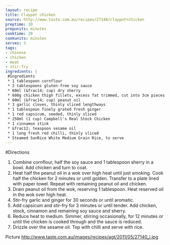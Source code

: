 ```yaml
---
layout: recipe
title: Claypot chicken
source: http://www.taste.com.au/recipes/27140/claypot+chicken
preptime: 10
prepunits: minutes
cooktime: 20
cookunits: minutes
serves: 3
tags: 
- chinese
- chicken
- meat
- stir-fry
ingredients: |
 #Ingredients
 * 1 tablespoon cornflour
 * 2 tablespoons gluten-free soy sauce
 * 60ml (&frac14; cup) dry sherry
 * 600g chicken thigh fillets, excess fat trimmed, cut into 3cm pieces
 * 60ml (&frac14; cup) peanut oil
 * 3 garlic cloves, thinly sliced lengthways
 * 1 tablespoon finely grated fresh ginger
 * 1 red capsicum, seeded, thinly sliced
 * 250ml (1 cup) Campbell's Real Stock Chicken
 * 1 cinnamon stick
 * &frac12; teaspoon sesame oil
 * 1 long fresh red chilli, thinly sliced
 * Steamed SunRice White Medium Grain Rice, to serve
---
```

#Directions
1. Combine cornflour, half the soy sauce and 1 tablespoon sherry in a bowl. Add chicken and turn to coat. 
2. Heat half the peanut oil in a wok over high heat until just smoking. Cook half the chicken for 2 minutes or until golden. Transfer to a plate lined with paper towel. Repeat with remaining peanut oil and chicken.
3. Drain peanut oil from the wok, reserving 1 tablespoon. Heat reserved oil in the wok over high heat. 
4. Stir-fry garlic and ginger for 30 seconds or until aromatic. 
5. Add capsicum and stir-fry for 3 minutes or until tender. Add chicken, stock, cinnamon and remaining soy sauce and sherry. 
6. Reduce heat to medium. Simmer, stirring occasionally, for 12 minutes or until the chicken is cooked through and the sauce is reduced. 
7. Drizzle over the sesame oil. Top with chilli and serve with rice.

Picture
http://www.taste.com.au/images/recipes/agt/2011/05/27140_l.jpg